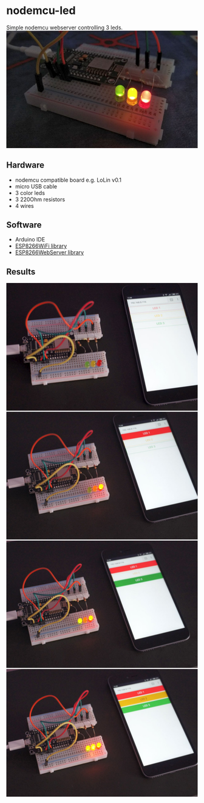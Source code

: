 # nodemcu-led

Simple nodemcu webserver controlling 3 leds.
![LED](/doc/1.jpg)

## Hardware

* nodemcu compatible board e.g. LoLin v0.1
* micro USB cable
* 3 color leds
* 3 220Ohm resistors
* 4 wires

## Software

* Arduino IDE
* [ESP8266WiFi library](https://github.com/esp8266/Arduino/tree/master/libraries/ESP8266WiFi)
* [ESP8266WebServer library](https://github.com/esp8266/Arduino/tree/master/libraries/ESP8266WebServer)

## Results

![LED](/doc/2.jpg)
![LED](/doc/3.jpg)
![LED](/doc/4.jpg)
![LED](/doc/5.jpg)
